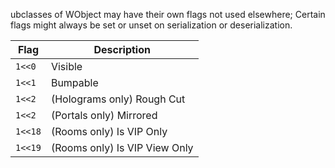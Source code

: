 ubclasses of WObject may have their own flags not used elsewhere; Certain flags might always be set or unset on serialization or deserialization.

| Flag | Description |
| --- | --- |
| `1<<0` | Visible |
| `1<<1` | Bumpable |
| `1<<2` | (Holograms only) Rough Cut |
| `1<<2` | (Portals only) Mirrored |
| `1<<18` | (Rooms only) Is VIP Only |
| `1<<19` | (Rooms only) Is VIP View Only |
